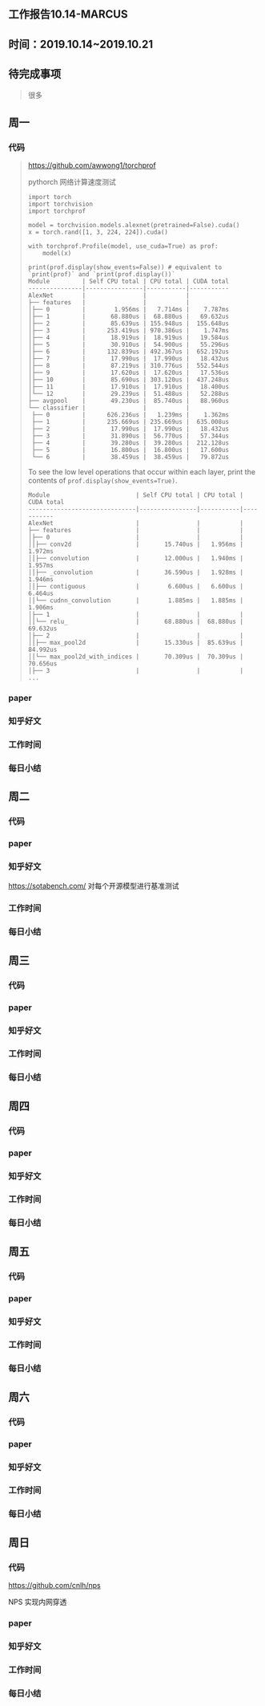## 工作报告10.14-MARCUS



## 时间：2019.10.14~2019.10.21



## 待完成事项

> 很多
>
> 

## 周一



### 代码

> https://github.com/awwong1/torchprof
>
> pythorch 网络计算速度测试
>
> ```
> import torch
> import torchvision
> import torchprof
> 
> model = torchvision.models.alexnet(pretrained=False).cuda()
> x = torch.rand([1, 3, 224, 224]).cuda()
> 
> with torchprof.Profile(model, use_cuda=True) as prof:
>     model(x)
> 
> print(prof.display(show_events=False)) # equivalent to `print(prof)` and `print(prof.display())`
> Module         | Self CPU total | CPU total | CUDA total
> ---------------|----------------|-----------|-----------
> AlexNet        |                |           |
> ├── features   |                |           |
> │├── 0         |        1.956ms |   7.714ms |    7.787ms
> │├── 1         |       68.880us |  68.880us |   69.632us
> │├── 2         |       85.639us | 155.948us |  155.648us
> │├── 3         |      253.419us | 970.386us |    1.747ms
> │├── 4         |       18.919us |  18.919us |   19.584us
> │├── 5         |       30.910us |  54.900us |   55.296us
> │├── 6         |      132.839us | 492.367us |  652.192us
> │├── 7         |       17.990us |  17.990us |   18.432us
> │├── 8         |       87.219us | 310.776us |  552.544us
> │├── 9         |       17.620us |  17.620us |   17.536us
> │├── 10        |       85.690us | 303.120us |  437.248us
> │├── 11        |       17.910us |  17.910us |   18.400us
> │└── 12        |       29.239us |  51.488us |   52.288us
> ├── avgpool    |       49.230us |  85.740us |   88.960us
> └── classifier |                |           |
>  ├── 0         |      626.236us |   1.239ms |    1.362ms
>  ├── 1         |      235.669us | 235.669us |  635.008us
>  ├── 2         |       17.990us |  17.990us |   18.432us
>  ├── 3         |       31.890us |  56.770us |   57.344us
>  ├── 4         |       39.280us |  39.280us |  212.128us
>  ├── 5         |       16.800us |  16.800us |   17.600us
>  └── 6         |       38.459us |  38.459us |   79.872us
> ```
>
> To see the low level operations that occur within each layer, print the contents of `prof.display(show_events=True)`.
>
> ```
> Module                        | Self CPU total | CPU total | CUDA total
> ------------------------------|----------------|-----------|-----------
> AlexNet                       |                |           |
> ├── features                  |                |           |
> │├── 0                        |                |           |
> ││├── conv2d                  |       15.740us |   1.956ms |    1.972ms
> ││├── convolution             |       12.000us |   1.940ms |    1.957ms
> ││├── _convolution            |       36.590us |   1.928ms |    1.946ms
> ││├── contiguous              |        6.600us |   6.600us |    6.464us
> ││└── cudnn_convolution       |        1.885ms |   1.885ms |    1.906ms
> │├── 1                        |                |           |
> ││└── relu_                   |       68.880us |  68.880us |   69.632us
> │├── 2                        |                |           |
> ││├── max_pool2d              |       15.330us |  85.639us |   84.992us
> ││└── max_pool2d_with_indices |       70.309us |  70.309us |   70.656us
> │├── 3                        |                |           |
> ...
> ```

### paper



### 知乎好文



### 工作时间



### 每日小结



## 周二

### 代码



### paper



### 知乎好文

https://sotabench.com/ 对每个开源模型进行基准测试



### 工作时间



### 每日小结



## 周三



### 代码



### paper



### 知乎好文







### 工作时间



### 每日小结





## 周四

### 代码





### paper



### 知乎好文



### 工作时间



### 每日小结



## 周五

### 代码



### paper



### 知乎好文





### 工作时间



### 每日小结



## 周六

### 代码



### paper



### 知乎好文





### 工作时间



### 每日小结







## 周日

### 代码

https://github.com/cnlh/nps

NPS 实现内网穿透



### paper



### 知乎好文





### 工作时间



### 每日小结



